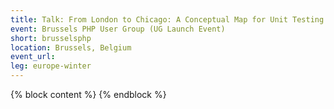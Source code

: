 ```yaml
---
title: Talk: From London to Chicago: A Conceptual Map for Unit Testing - Yitzchok Willroth
event: Brussels PHP User Group (UG Launch Event)
short: brusselsphp
location: Brussels, Belgium
event_url:
leg: europe-winter
---
```

{% block content %}
{% endblock %}